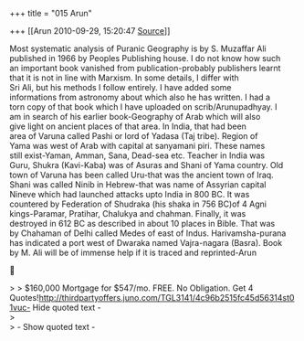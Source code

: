 +++
title = "015 Arun"

+++
[[Arun	2010-09-29, 15:20:47 [Source](https://groups.google.com/g/bvparishat/c/CzUu5TBxyOg)]]



Most systematic analysis of Puranic Geography is by S. Muzaffar Ali  
published in 1966 by Peoples Publishing house. I do not know how such  
an important book vanished from publication-probably publishers learnt  
that it is not in line with Marxism. In some details, I differ with  
Sri Ali, but his methods I follow entirely. I have added some  
informations from astronomy about which also he has written. I had a  
torn copy of that book which I have uploaded on scrib/Arunupadhyay. I  
am in search of his earlier book-Geography of Arab which will also  
give light on ancient places of that area. In India, that had been  
area of Varuna called Pashi or lord of Yadasa (Taj tribe). Region of  
Yama was west of Arab with capital at sanyamani piri. These names  
still exist-Yaman, Amman, Sana, Dead-sea etc. Teacher in India was  
Guru, Shukra (Kavi-Kaba) was of Asuras and Shani of Yama country. Old  
town of Varuna has been called Uru-that was the ancient town of Iraq.  
Shani was called Ninib in Hebrew-that was name of Assyrian capital  
Nineve which had launched attacks upto India in 800 BC. It was  
countered by Federation of Shudraka (his shaka in 756 BC)of 4 Agni  
kings-Paramar, Pratihar, Chalukya and chahman. Finally, it was  
destroyed in 612 BC as described in about 10 places in Bible. That was  
by Chahaman of Delhi called Medes of east of Indus. Harivamsha-purana  
has indicated a port west of Dwaraka named Vajra-nagara (Basra). Book  
by M. Ali will be of immense help if it is traced and reprinted-Arun  



\> \> $160,000 Mortgage for $547/mo. FREE. No Obligation. Get 4 Quotes!<http://thirdpartyoffers.juno.com/TGL3141/4c96b2515fc45d56314st01vuc-> Hide quoted text -  
\>  
\> - Show quoted text -

